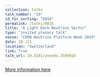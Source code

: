 ```yaml
---
collection: talks
talk_number: "16"
id_for_sorting: "0016"
permalink: /talks/0016
title: "A Light Dark Neutrino Sector" 
type: "invited plenary talk"
venue: "CERN Neutrino Platform Week 2019"
date: 10 /21
location: "Switzerland"
link: True 
talk_url: 10.5281/zenodo.3509916 
---
```


[More information here](10.5281/zenodo.3509916)
